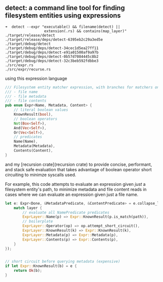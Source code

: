 ## detect: a command line tool for finding filesystem entities using expressions


```shell
➜  detect --expr "executable() && filename(detect) || 
                  extension(.rs) && contains(map_layer)" 
./target/release/detect
./target/release/deps/detect-6395eb2c29a3ed5e
./target/debug/detect
./target/debug/deps/detect-34cec1d5ea27ff11
./target/debug/deps/detect-e91a01500af9a97b
./target/debug/deps/detect-0b57d7084445c8b2
./target/debug/deps/detect-32c3beb592fdbbe3
./src/expr.rs
./src/expr/recurse.rs
```

using this expression language

```rust
/// Filesystem entity matcher expression, with branches for matchers on
/// - file name
/// - file metadata
/// - file contents
pub enum Expr<Name, Metadata, Content> {
    // literal boolean values
    KnownResult(bool),
    // boolean operators
    Not(Box<Self>),
    And(Vec<Self>),
    Or(Vec<Self>),
    // predicates
    Name(Name),
    Metadata(Metadata),
    Contents(Content),
}
```

and my [recursion crate](recursion crate) to provide concise, performant, and stack safe evaluation that takes advantage of boolean operator short circuiting to minimze syscalls used.

For example, this code attempts to evaluate an expression given _just_ a filesystem entity's path, to minimize metadata and file content reads in cases where we can evaluate an expression given just a file name.

```rust
let e: Expr<Done, &MetadataPredicate, &ContentPredicate> = e.collapse_layers(|layer| {
    match layer {
        // evaluate all NamePredicate predicates
        ExprLayer::Name(p) => Expr::KnownResult(p.is_match(path)),
        // boilerplate
        ExprLayer::Operator(op) => op.attempt_short_circuit(),
        ExprLayer::KnownResult(k) => Expr::KnownResult(k),
        ExprLayer::Metadata(p) => Expr::Metadata(p),
        ExprLayer::Contents(p) => Expr::Contents(p),
    }
});


// short circuit before querying metadata (expensive)
if let Expr::KnownResult(b) = e {
    return Ok(b);
}
```